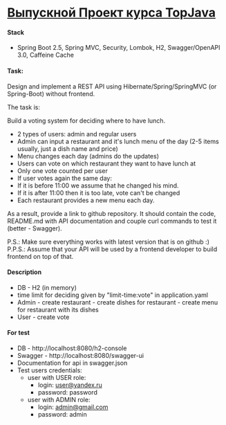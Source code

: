 [Выпускной Проект курса TopJava](https://javaops.ru/view/topjava)
===============================

####  Stack
- Spring Boot 2.5, Spring MVC, Security, Lombok, H2, Swagger/OpenAPI 3.0, Caffeine Cache 

#### Task:
Design and implement a REST API using Hibernate/Spring/SpringMVC (or Spring-Boot) without frontend.

The task is:

Build a voting system for deciding where to have lunch.

- 2 types of users: admin and regular users
- Admin can input a restaurant and it's lunch menu of the day (2-5 items usually, just a dish name and price)
- Menu changes each day (admins do the updates)
- Users can vote on which restaurant they want to have lunch at
- Only one vote counted per user
- If user votes again the same day:
- If it is before 11:00 we assume that he changed his mind.
- If it is after 11:00 then it is too late, vote can't be changed
- Each restaurant provides a new menu each day.

As a result, provide a link to github repository. It should contain the code, README.md with API documentation and couple curl commands to test it (better - Swagger).

P.S.: Make sure everything works with latest version that is on github :)
P.P.S.: Assume that your API will be used by a frontend developer to build frontend on top of that.

#### Description
- DB - H2 (in memory)
- time limit for deciding given by "limit-time:vote" in application.yaml 
- Admin - create restaurant - create dishes for restaurant - create menu for restaurant with its dishes 
- User - create vote

#### For test 
- DB - http://localhost:8080/h2-console 
- Swagger - http://localhost:8080/swagger-ui
- Documentation for api in swagger.json
- Test users credentials:
  - user with USER role: 
    - login: user@yandex.ru 
    - password: password
  - user with ADMIN role: 
    - login: admin@gmail.com 
    - password: admin











